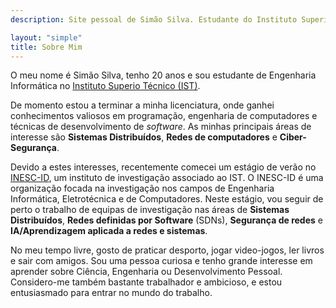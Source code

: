 ```yaml
---
description: Site pessoal de Simão Silva. Estudante do Instituto Superior Técnico

layout: "simple"
title: Sobre Mim
---
```


O meu nome é Simão Silva, tenho 20 anos e sou estudante de Engenharia Informática no [Instituto Superio Técnico (IST)](https://tecnico.ulisboa.pt/pt/).

<pr>

De momento estou a terminar a minha licenciatura, onde ganhei conhecimentos valiosos em programação, engenharia de computadores e técnicas de desenvolvimento de _software_. As minhas principais áreas de interesse são **Sistemas Distribuídos**, **Redes de computadores** e **Ciber-Segurança**.

<pr>

Devido a estes interesses, recentemente comecei um estágio de verão no [INESC-ID](https://www.inesc-id.pt/), um instituto de investigação associado ao IST. O INESC-ID é uma organização focada na investigação nos campos de Engenharia Informática, Eletrotécnica e de Computadores. Neste estágio, vou seguir de perto o trabalho de equipas de investigação nas áreas de **Sistemas Distribuídos**, **Redes definidas por Software** (SDNs), **Segurança de redes** e **IA/Aprendizagem aplicada a redes e sistemas**.

<pr>

No meu tempo livre, gosto de praticar desporto, jogar video-jogos, ler livros e sair com amigos. Sou uma pessoa curiosa e tenho grande interesse em aprender sobre Ciência, Engenharia ou Desenvolvimento Pessoal. Considero-me também bastante trabalhador e ambicioso, e estou entusiasmado para entrar no mundo do trabalho.
